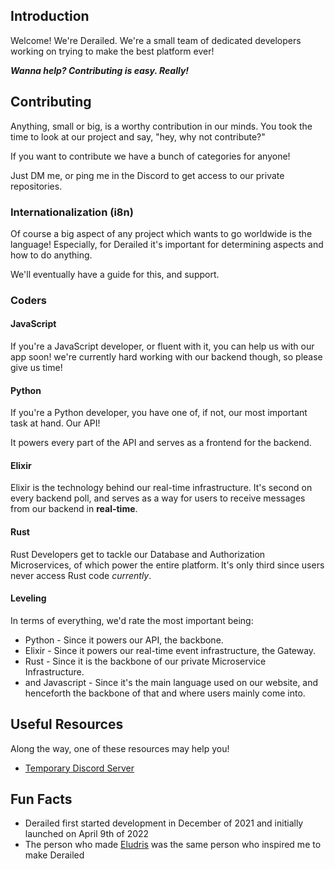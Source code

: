 ## Introduction

Welcome! We're Derailed.
We're a small team of dedicated developers
working on trying to make the best platform ever! 

***Wanna help? Contributing is easy. Really!***

## Contributing

Anything, small or big, is a worthy contribution
in our minds. You took the time to look at our project and say, "hey, why not contribute?"

If you want to contribute we have a bunch of categories for anyone!

Just DM me, or ping me in the Discord to get access to our private repositories.

### Internationalization (i8n)

Of course a big aspect of any project which wants to go worldwide is the language!
Especially, for Derailed it's important for determining aspects and how to do anything.

We'll eventually have a guide for this, and support.

### Coders

#### JavaScript

If you're a JavaScript developer, or fluent with it, you can help us with our app soon!
we're currently hard working with our backend though, so please give us time!

#### Python

If you're a Python developer, you have one of, if not, our most important task at hand.
Our API!

It powers every part of the API and serves as a frontend for the backend.

#### Elixir

Elixir is the technology behind our real-time infrastructure. It's second on every backend poll, and serves as a way
for users to receive messages from our backend in **real-time**.

#### Rust

Rust Developers get to tackle our Database and Authorization Microservices, of which power the entire platform.
It's only third since users never access Rust code *currently*.

#### Leveling

In terms of everything, we'd rate the most important being:

- Python - Since it powers our API, the backbone.
- Elixir - Since it powers our real-time event infrastructure, the Gateway.
- Rust - Since it is the backbone of our private Microservice Infrastructure.
- and Javascript - Since it's the main language used on our website, and henceforth the backbone of that and where users mainly come into.


## Useful Resources

Along the way, one of these resources may help you!

- [Temporary Discord Server](https://discord.gg/8fYVNRxRDc)

## Fun Facts

- Derailed first started development in December of 2021 and initially launched on April 9th of 2022
- The person who made [Eludris](https://github.com/eludris) was the same person who inspired me to make Derailed
